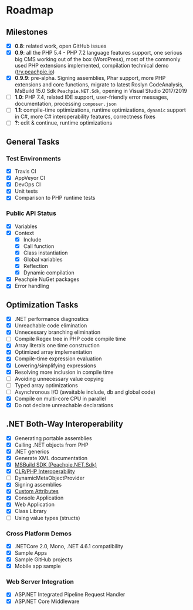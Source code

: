 # Roadmap

## Milestones

- [x] **0.8**: related work, open GitHub issues
- [x] **0.9**: all the PHP 5.4 - PHP 7.2 language features support, one serious big CMS working out of the box (WordPress), most of the commonly used PHP extensions implemented, compilation technical demo ([try.peachpie.io](https://try.peachpie.io))
- [x] **0.9.9**: pre-alpha. Signing assemblies, Phar support, more PHP extensions and core functions, migrate to latest Roslyn CodeAnalysis, MsBuild 15.0 Sdk `Peachpie.NET.Sdk`, opening in Visual Studio 2017/2019
- [ ] **1.0**: PHP 7.4, related IDE support, user-friendly error messages, documentation, processing `composer.json`
- [ ] **1.1**: compile-time optimizations, runtime optimizations, `dynamic` support in C#, more C# interoperability features, correctness fixes
- [ ] **?**: edit & continue, runtime optimizations

## General Tasks

### Test Environments

- [x] Travis CI
- [x] AppVeyor CI
- [x] DevOps CI
- [x] Unit tests
- [x] Comparison to PHP runtime tests

### Public API Status

- [x] Variables
- [x] Context
  * [x] Include
  * [x] Call function
  * [x] Class instantiation
  * [x] Global variables
  * [x] Reflection
  * [x] Dynamic compilation
- [x] Peachpie NuGet packages
- [x] Error handling

## Optimization Tasks

- [x] .NET performance diagnostics
- [x] Unreachable code elimination
- [x] Unnecessary branching elimination
- [ ] Compile Regex tree in PHP code compile time
- [x] Array literals one time construction
- [x] Optimized array implementation
- [x] Compile-time expression evaluation
- [x] Lowering/simplifying expressions
- [x] Resolving more inclusion in compile time
- [ ] Avoiding unnecessary value copying
- [ ] Typed array optimizations
- [ ] Asynchronous I/O (awaitable include, db and global code)
- [x] Compile on multi-core CPU in parallel
- [x] Do not declare unreachable declarations

## .NET Both-Way Interoperability

- [x] Generating portable assemblies
- [x] Calling .NET objects from PHP
- [x] .NET generics
- [x] Generate XML documentation
- [x] [MSBuild SDK (Peachpie.NET.Sdk)](php/msbuild)
- [x] [CLR/PHP Interoperability](net/type-system)
- [ ] DynamicMetaObjectProvider
- [x] Signing assemblies
- [x] [Custom Attributes](https://github.com/peachpiecompiler/peachpie/issues/106)
- [x] Console Application
- [x] Web Application
- [x] Class Library
- [ ] Using value types (structs)

### Cross Platform Demos

- [x] .NETCore 2.0, Mono, .NET 4.6.1 compatibility
- [x] Sample Apps
- [x] Sample GitHub projects
- [x] Mobile app sample

### Web Server Integration

- [x] ASP.NET Integrated Pipeline Request Handler
- [x] ASP.NET Core Middleware
